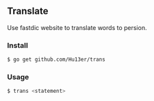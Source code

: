 ## Translate

Use fastdic website to translate words to persion.


### Install

```bash
$ go get github.com/Hu13er/trans
```

### Usage

```bash
$ trans <statement>
```

